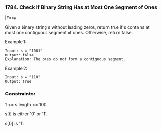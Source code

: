 ### 1784. Check if Binary String Has at Most One Segment of Ones
|Easy

Given a binary string s ​​​​​without leading zeros, return true​​​ if s contains at most one contiguous segment of ones. Otherwise, return false.

 

Example 1:
```
Input: s = "1001"
Output: false
Explanation: The ones do not form a contiguous segment.
```
Example 2:
```
Input: s = "110"
Output: true
``` 

### Constraints:

1 <= s.length <= 100

s[i]​​​​ is either '0' or '1'.

s[0] is '1'.
